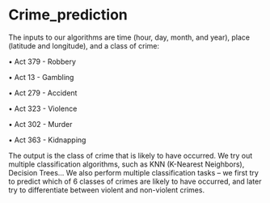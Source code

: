 # Crime_prediction

The inputs to our algorithms are time (hour, day, month, and year), place (latitude and longitude), and a class of crime:

  • Act 379 - Robbery
  
  • Act 13 - Gambling
  
  • Act 279 - Accident
  
  • Act 323 - Violence
  
  • Act 302 - Murder
  
  • Act 363 - Kidnapping
  
The output is the class of crime that is likely to have occurred. We try out multiple classification algorithms, such as KNN (K-Nearest Neighbors), Decision Trees...
We also perform multiple classification tasks – we first try to predict which of 6 classes of crimes are likely to have occurred, and later try to differentiate between violent and non-violent crimes.
